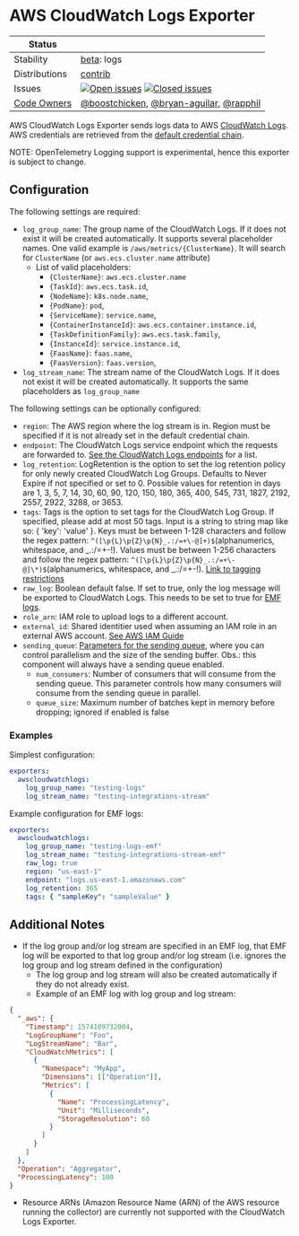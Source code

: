 # AWS CloudWatch Logs Exporter

<!-- status autogenerated section -->
| Status        |           |
| ------------- |-----------|
| Stability     | [beta]: logs   |
| Distributions | [contrib] |
| Issues        | [![Open issues](https://img.shields.io/github/issues-search/open-telemetry/opentelemetry-collector-contrib?query=is%3Aissue%20is%3Aopen%20label%3Aexporter%2Fawscloudwatchlogs%20&label=open&color=orange&logo=opentelemetry)](https://github.com/open-telemetry/opentelemetry-collector-contrib/issues?q=is%3Aopen+is%3Aissue+label%3Aexporter%2Fawscloudwatchlogs) [![Closed issues](https://img.shields.io/github/issues-search/open-telemetry/opentelemetry-collector-contrib?query=is%3Aissue%20is%3Aclosed%20label%3Aexporter%2Fawscloudwatchlogs%20&label=closed&color=blue&logo=opentelemetry)](https://github.com/open-telemetry/opentelemetry-collector-contrib/issues?q=is%3Aclosed+is%3Aissue+label%3Aexporter%2Fawscloudwatchlogs) |
| [Code Owners](https://github.com/open-telemetry/opentelemetry-collector-contrib/blob/main/CONTRIBUTING.md#becoming-a-code-owner)    | [@boostchicken](https://www.github.com/boostchicken), [@bryan-aguilar](https://www.github.com/bryan-aguilar), [@rapphil](https://www.github.com/rapphil) |

[beta]: https://github.com/open-telemetry/opentelemetry-collector/blob/main/docs/component-stability.md#beta
[contrib]: https://github.com/open-telemetry/opentelemetry-collector-releases/tree/main/distributions/otelcol-contrib
<!-- end autogenerated section -->

AWS CloudWatch Logs Exporter sends logs data to AWS [CloudWatch Logs](https://docs.aws.amazon.com/AmazonCloudWatch/latest/logs/WhatIsCloudWatchLogs.html).
AWS credentials are retrieved from the [default credential chain](https://docs.aws.amazon.com/sdk-for-go/v1/developer-guide/configuring-sdk.html#specifying-credentials).

NOTE: OpenTelemetry Logging support is experimental, hence this exporter is subject to change.

## Configuration

The following settings are required:


- `log_group_name`: The group name of the CloudWatch Logs. If it does not exist it will be created automatically. It supports several placeholder names. One valid example is `/aws/metrics/{ClusterName}`. It will search for `ClusterName` (or `aws.ecs.cluster.name` attribute)
  - List of valid placeholders:
    - `{ClusterName}`: `aws.ecs.cluster.name`
    - `{TaskId}`:               `aws.ecs.task.id`,
	- `{NodeName}`:             `k8s.node.name`,
	- `{PodName}`:              `pod`,
	- `{ServiceName}`:          `service.name`,
	- `{ContainerInstanceId}`:  `aws.ecs.container.instance.id`,
	- `{TaskDefinitionFamily}`: `aws.ecs.task.family`,
	- `{InstanceId}`:           `service.instance.id`,
	- `{FaasName}`:             `faas.name`,
	- `{FaasVersion}`:          `faas.version`,
- `log_stream_name`: The stream name of the CloudWatch Logs. If it does not exist it will be created automatically. It supports the same placeholders as `log_group_name`


The following settings can be optionally configured:

- `region`: The AWS region where the log stream is in. Region must be specified if it is not already set in the default credential chain.
- `endpoint`: The CloudWatch Logs service endpoint which the requests are forwarded to. [See the CloudWatch Logs endpoints](https://docs.aws.amazon.com/general/latest/gr/cwl_region.html) for a list.
- `log_retention`: LogRetention is the option to set the log retention policy for only newly created CloudWatch Log Groups. Defaults to Never Expire if not specified or set to 0. Possible values for retention in days are 1, 3, 5, 7, 14, 30, 60, 90, 120, 150, 180, 365, 400, 545, 731, 1827, 2192, 2557, 2922, 3288, or 3653.
- `tags`: Tags is the option to set tags for the CloudWatch Log Group. If specified, please add at most 50 tags. Input is a string to string map like so: { 'key': 'value' }. Keys must be between 1-128 characters and follow the regex pattern: `^([\p{L}\p{Z}\p{N}_.:/=+\-@]+)$`(alphanumerics, whitespace, and _.:/=+-!). Values must be between 1-256 characters and follow the regex pattern: `^([\p{L}\p{Z}\p{N}_.:/=+\-@]\*)$`(alphanumerics, whitespace, and \_.:/=+-!). [Link to tagging restrictions](https://docs.aws.amazon.com/AmazonCloudWatchLogs/latest/APIReference/API_CreateLogGroup.html#:~:text=Required%3A%20Yes-,tags,-The%20key%2Dvalue)
- `raw_log`: Boolean default false. If set to true, only the log message will be exported to CloudWatch Logs. This needs to be set to true for [EMF logs](https://docs.aws.amazon.com/AmazonCloudWatch/latest/monitoring/CloudWatch_Embedded_Metric_Format_Specification.html).
- `role_arn`: IAM role to upload logs to a different account.
- `external_id`: Shared identitier used when assuming an IAM role in an external AWS account. [See AWS IAM Guide](https://docs.aws.amazon.com/IAM/latest/UserGuide/id_roles_common-scenarios_third-party.html#id_roles_third-party_external-id)
- `sending_queue`: [Parameters for the sending queue](https://github.com/open-telemetry/opentelemetry-collector/blob/main/exporter/exporterhelper/README.md), where you can control parallelism and the size of the sending buffer. Obs.: this component will always have a sending queue enabled.
  - `num_consumers`: Number of consumers that will consume from the sending queue. This parameter controls how many consumers will consume from the sending queue in parallel.
  - `queue_size`: Maximum number of batches kept in memory before dropping; ignored if enabled is false

### Examples

Simplest configuration:

```yaml
exporters:
  awscloudwatchlogs:
    log_group_name: "testing-logs"
    log_stream_name: "testing-integrations-stream"
```

Example configuration for EMF logs:

```yaml
exporters:
  awscloudwatchlogs:
    log_group_name: "testing-logs-emf"
    log_stream_name: "testing-integrations-stream-emf"
    raw_log: true
    region: "us-east-1"
    endpoint: "logs.us-east-1.amazonaws.com"
    log_retention: 365
    tags: { "sampleKey": "sampleValue" }
```

## Additional Notes

- If the log group and/or log stream are specified in an EMF log, that EMF log will be exported to that log group and/or log stream (i.e. ignores the log group and log stream defined in the configuration)
  - The log group and log stream will also be created automatically if they do not already exist.
  - Example of an EMF log with log group and log stream:

```json
{
  "_aws": {
    "Timestamp": 1574109732004,
    "LogGroupName": "Foo",
    "LogStreamName": "Bar",
    "CloudWatchMetrics": [
      {
        "Namespace": "MyApp",
        "Dimensions": [["Operation"]],
        "Metrics": [
          {
            "Name": "ProcessingLatency",
            "Unit": "Milliseconds",
            "StorageResolution": 60
          }
        ]
      }
    ]
  },
  "Operation": "Aggregator",
  "ProcessingLatency": 100
}
```

- Resource ARNs (Amazon Resource Name (ARN) of the AWS resource running the collector) are currently not supported with the CloudWatch Logs Exporter.
